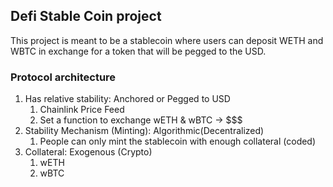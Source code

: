 ## Defi Stable Coin project

This project is meant to be a stablecoin where users can deposit WETH and WBTC in exchange for a token that will be pegged to the USD.

### Protocol architecture

1. Has relative stability: Anchored or Pegged to USD
    1. Chainlink Price Feed
    2. Set a function to exchange wETH & wBTC -> $$$
2. Stability Mechanism (Minting): Algorithmic(Decentralized)
    1. People can only mint the stablecoin with enough collateral (coded)
3. Collateral: Exogenous (Crypto)
    1. wETH
    2. wBTC

